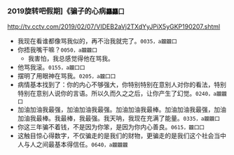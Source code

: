 ### 2019旋转吧假期]《骗子的心病`龘龘囗`
http://tv.cctv.com/2019/02/07/VIDEB2aVj2TXdYyJPiX5yGKP190207.shtml
- 我现在看谁都像骂我似的，再不治我就完了。`0035，a龖龖囗`
- 你捂我嘴干嘛？`0050，a龖龖囗`
  - 我害怕，我总感觉得他在骂我。
- 他骂我滚。`0155，a龖囗囗`
- 摆明了用眼神在骂我。`0205，a龖囗囗`
- 病情基本找到了：你的内心不够强大，你特别特别在意别人对你的看法，特别特别在意别人说你的言语。所以久而久之之后，让你产生了幻觉。`0240，a龖龖囗`
- 加油加油我最强，加油加油我最强。加油加油我最棒。加油加油我最强，加油加油我最棒。我最棒，我最强。我天呐，我现在充满了能量。`0335，a龖龖囗`
- 你这三年骗不着钱，不是因为你笨，是因为你内心善良。`0615，龖囗囗`
- 这触目惊心得数字，不仅骗走的是我们的财物，更骗走的是我们这个社会当中人与人之间最基本得信任。`0640，a龖龖龖`